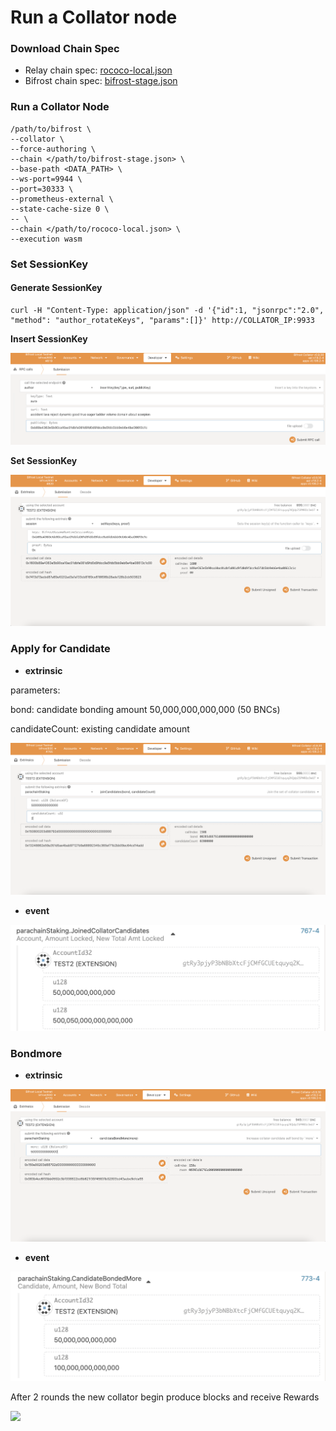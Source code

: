 # Run a Collator node

### Download Chain Spec

* Relay chain spec: [rococo-local.json](https://raw.githubusercontent.com/bifrost-finance/bifrost/24e1cb70721c311d2d57a20757a2d8c5a7f2011e/node/service/res/stage/rococo-local.json)
* Bifrost chain spec: [bifrost-stage.json](https://raw.githubusercontent.com/bifrost-finance/bifrost/24e1cb70721c311d2d57a20757a2d8c5a7f2011e/node/service/res/stage/bifrost-stage.json)

### Run a Collator Node

```
/path/to/bifrost \
--collator \
--force-authoring \
--chain </path/to/bifrost-stage.json> \
--base-path <DATA_PATH> \
--ws-port=9944 \
--port=30333 \
--prometheus-external \
--state-cache-size 0 \
-- \
--chain </path/to/rococo-local.json> \
--execution wasm
```

### Set SessionKey

#### Generate SessionKey

```
curl -H "Content-Type: application/json" -d '{"id":1, "jsonrpc":"2.0", "method": "author_rotateKeys", "params":[]}' http://COLLATOR_IP:9933
```

**Insert SessionKey**

![](<../.gitbook/assets/image (5).png>)

**Set SessionKey**&#x20;

![](<../.gitbook/assets/image (8).png>)

### Apply for Candidate

* **extrinsic**

parameters:

bond: candidate bonding amount 50,000,000,000,000 (50 BNCs)

candidateCount: existing candidate amount

![](<../.gitbook/assets/image (9).png>)

* **event**

![](<../.gitbook/assets/image (10).png>)

### Bondmore

* **extrinsic**

![](<../.gitbook/assets/image (7).png>)

* **event**

![](<../.gitbook/assets/image (6).png>)

After 2 rounds the new collator begin produce blocks and receive Rewards

![](https://i.imgur.com/II2bzsn.png)
